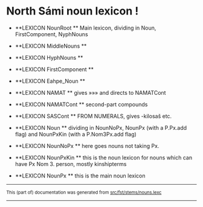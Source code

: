 
#                     North Sámi noun lexicon                                !

* **LEXICON NounRoot  ** Main lexicon, dividing in Noun, FirstComponent, NyphNouns

* **LEXICON MiddleNouns  **

* **LEXICON HyphNouns  **

* **LEXICON FirstComponent  **

* **LEXICON Eahpe_Noun  **

* **LEXICON NAMAT ** gives »»» and directs to NAMATCont

* **LEXICON NAMATCont ** second-part compounds

* **LEXICON SASCont ** FROM NUMERALS, gives -kilosaš etc.

* **LEXICON Noun  ** dividing in NounNoPx, NounPx (with a P.Px.add flag)  and NounPxKin (with a P.Nom3Px.add flag)

* **LEXICON NounNoPx   ** here goes nouns not taking Px.

* **LEXICON NounPxKin  ** this is the noun lexicon for nouns which can have Px Nom 3. person, mostly kinshipterms

* **LEXICON NounPx  ** this is the main noun lexicon

* * *

<small>This (part of) documentation was generated from [src/fst/stems/nouns.lexc](https://github.com/giellalt/lang-sme/blob/main/src/fst/stems/nouns.lexc)</small>

---

